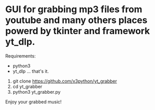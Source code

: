 # GUI for grabbing mp3 files from youtube and many others places powerd by tkinter and framework yt_dlp.

Requirements:
- python3
- yt_dlp ... that's it.

1. git clone https://github.com/x3python/yt_grabber
2. cd yt_grabber
3. python3 yt_grabber.py

Enjoy your grabbed music!



